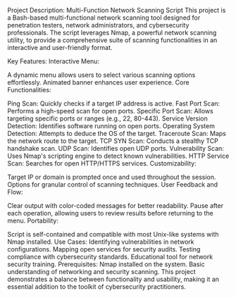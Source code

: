 Project Description: Multi-Function Network Scanning Script
This project is a Bash-based multi-functional network scanning tool designed for penetration testers, network administrators, and cybersecurity professionals. The script leverages Nmap, a powerful network scanning utility, to provide a comprehensive suite of scanning functionalities in an interactive and user-friendly format.

Key Features:
Interactive Menu:

A dynamic menu allows users to select various scanning options effortlessly.
Animated banner enhances user experience.
Core Functionalities:

Ping Scan: Quickly checks if a target IP address is active.
Fast Port Scan: Performs a high-speed scan for open ports.
Specific Port Scan: Allows targeting specific ports or ranges (e.g., 22, 80-443).
Service Version Detection: Identifies software running on open ports.
Operating System Detection: Attempts to deduce the OS of the target.
Traceroute Scan: Maps the network route to the target.
TCP SYN Scan: Conducts a stealthy TCP handshake scan.
UDP Scan: Identifies open UDP ports.
Vulnerability Scan: Uses Nmap's scripting engine to detect known vulnerabilities.
HTTP Service Scan: Searches for open HTTP/HTTPS services.
Customizability:

Target IP or domain is prompted once and used throughout the session.
Options for granular control of scanning techniques.
User Feedback and Flow:

Clear output with color-coded messages for better readability.
Pause after each operation, allowing users to review results before returning to the menu.
Portability:

Script is self-contained and compatible with most Unix-like systems with Nmap installed.
Use Cases:
Identifying vulnerabilities in network configurations.
Mapping open services for security audits.
Testing compliance with cybersecurity standards.
Educational tool for network security training.
Prerequisites:
Nmap installed on the system.
Basic understanding of networking and security scanning.
This project demonstrates a balance between functionality and usability, making it an essential addition to the toolkit of cybersecurity practitioners.






